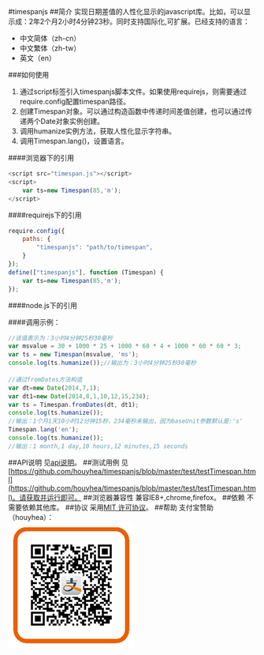 #timespanjs
##简介
实现日期差值的人性化显示的javascript库。比如，可以显示成：2年2个月2小时4分钟23秒。同时支持国际化,可扩展。已经支持的语言：
+ 中文简体（zh-cn）
+ 中文繁体（zh-tw）
+ 英文（en）


###如何使用
1. 通过script标签引入timespanjs脚本文件。如果使用requirejs，则需要通过require.config配置timespan路径。
2. 创建Timespan对象。可以通过构造函数中传递时间差值创建，也可以通过传递两个Date对象实例创建。
3. 调用humanize实例方法，获取人性化显示字符串。
4. 调用Timespan.lang()，设置语言。

####浏览器下的引用
```js
<script src="timespan.js"></script>
<script>
    var ts=new Timespan(85,'m');
</script>
```
####requirejs下的引用
```js
require.config({
    paths: {
        "timespanjs": "path/to/timespan",
    }
});
define(["timespanjs"], function (Timespan) {
    var ts=new Timespan(85,'m');
});
```
####node.js下的引用
  

####调用示例：
```js
//该值表示为：3小时4分钟25秒30毫秒
var msvalue = 30 + 1000 * 25 + 1000 * 60 * 4 + 1000 * 60 * 60 * 3;
var ts = new Timespan(msvalue, 'ms');
console.log(ts.humanize());//输出为：3小时4分钟25秒30毫秒

//通过fromDates方法构造
var dt=new Date(2014,7,1);
var dt1=new Date(2014,8,1,10,12,15,234);
var ts = Timespan.fromDates(dt, dt1);
console.log(ts.humanize());
//输出：1个月1天10小时12分钟15秒，234毫秒未输出，因为baseUnit参数默认是:'s'
Timespan.lang('en');
console.log(ts.humanize());
//输出：1 month,1 day,10 hours,12 minutes,15 seconds

```
##API说明
见[api说明](https://github.com/houyhea/timespanjs/blob/master/doc/api.md)。
##测试用例
见[https://github.com/houyhea/timespanjs/blob/master/test/testTimespan.html](https://github.com/houyhea/timespanjs/blob/master/test/testTimespan.html)。请获取并运行即可。
##浏览器兼容性
兼容IE8+,chrome,firefox。
##依赖
不需要依赖其他库。
##协议
采用[MIT 许可协议](https://github.com/houyhea/timespanjs/blob/master/LICENSE)。
##帮助
支付宝赞助（houyhea）：  
![赞助](https://raw.githubusercontent.com/houyhea/lab/master/alipayqrcode.png)